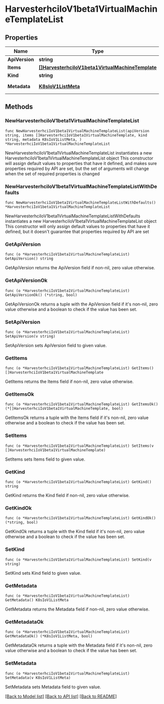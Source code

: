 # HarvesterhciIoV1beta1VirtualMachineTemplateList

## Properties

Name | Type | Description | Notes
------------ | ------------- | ------------- | -------------
**ApiVersion** | **string** |  | 
**Items** | [**[]HarvesterhciIoV1beta1VirtualMachineTemplate**](HarvesterhciIoV1beta1VirtualMachineTemplate.md) |  | 
**Kind** | **string** |  | 
**Metadata** | [**K8sIoV1ListMeta**](K8sIoV1ListMeta.md) |  | [default to {}]

## Methods

### NewHarvesterhciIoV1beta1VirtualMachineTemplateList

`func NewHarvesterhciIoV1beta1VirtualMachineTemplateList(apiVersion string, items []HarvesterhciIoV1beta1VirtualMachineTemplate, kind string, metadata K8sIoV1ListMeta, ) *HarvesterhciIoV1beta1VirtualMachineTemplateList`

NewHarvesterhciIoV1beta1VirtualMachineTemplateList instantiates a new HarvesterhciIoV1beta1VirtualMachineTemplateList object
This constructor will assign default values to properties that have it defined,
and makes sure properties required by API are set, but the set of arguments
will change when the set of required properties is changed

### NewHarvesterhciIoV1beta1VirtualMachineTemplateListWithDefaults

`func NewHarvesterhciIoV1beta1VirtualMachineTemplateListWithDefaults() *HarvesterhciIoV1beta1VirtualMachineTemplateList`

NewHarvesterhciIoV1beta1VirtualMachineTemplateListWithDefaults instantiates a new HarvesterhciIoV1beta1VirtualMachineTemplateList object
This constructor will only assign default values to properties that have it defined,
but it doesn't guarantee that properties required by API are set

### GetApiVersion

`func (o *HarvesterhciIoV1beta1VirtualMachineTemplateList) GetApiVersion() string`

GetApiVersion returns the ApiVersion field if non-nil, zero value otherwise.

### GetApiVersionOk

`func (o *HarvesterhciIoV1beta1VirtualMachineTemplateList) GetApiVersionOk() (*string, bool)`

GetApiVersionOk returns a tuple with the ApiVersion field if it's non-nil, zero value otherwise
and a boolean to check if the value has been set.

### SetApiVersion

`func (o *HarvesterhciIoV1beta1VirtualMachineTemplateList) SetApiVersion(v string)`

SetApiVersion sets ApiVersion field to given value.


### GetItems

`func (o *HarvesterhciIoV1beta1VirtualMachineTemplateList) GetItems() []HarvesterhciIoV1beta1VirtualMachineTemplate`

GetItems returns the Items field if non-nil, zero value otherwise.

### GetItemsOk

`func (o *HarvesterhciIoV1beta1VirtualMachineTemplateList) GetItemsOk() (*[]HarvesterhciIoV1beta1VirtualMachineTemplate, bool)`

GetItemsOk returns a tuple with the Items field if it's non-nil, zero value otherwise
and a boolean to check if the value has been set.

### SetItems

`func (o *HarvesterhciIoV1beta1VirtualMachineTemplateList) SetItems(v []HarvesterhciIoV1beta1VirtualMachineTemplate)`

SetItems sets Items field to given value.


### GetKind

`func (o *HarvesterhciIoV1beta1VirtualMachineTemplateList) GetKind() string`

GetKind returns the Kind field if non-nil, zero value otherwise.

### GetKindOk

`func (o *HarvesterhciIoV1beta1VirtualMachineTemplateList) GetKindOk() (*string, bool)`

GetKindOk returns a tuple with the Kind field if it's non-nil, zero value otherwise
and a boolean to check if the value has been set.

### SetKind

`func (o *HarvesterhciIoV1beta1VirtualMachineTemplateList) SetKind(v string)`

SetKind sets Kind field to given value.


### GetMetadata

`func (o *HarvesterhciIoV1beta1VirtualMachineTemplateList) GetMetadata() K8sIoV1ListMeta`

GetMetadata returns the Metadata field if non-nil, zero value otherwise.

### GetMetadataOk

`func (o *HarvesterhciIoV1beta1VirtualMachineTemplateList) GetMetadataOk() (*K8sIoV1ListMeta, bool)`

GetMetadataOk returns a tuple with the Metadata field if it's non-nil, zero value otherwise
and a boolean to check if the value has been set.

### SetMetadata

`func (o *HarvesterhciIoV1beta1VirtualMachineTemplateList) SetMetadata(v K8sIoV1ListMeta)`

SetMetadata sets Metadata field to given value.



[[Back to Model list]](../README.md#documentation-for-models) [[Back to API list]](../README.md#documentation-for-api-endpoints) [[Back to README]](../README.md)


